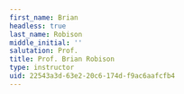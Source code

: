 ```yaml
---
first_name: Brian
headless: true
last_name: Robison
middle_initial: ''
salutation: Prof.
title: Prof. Brian Robison
type: instructor
uid: 22543a3d-63e2-20c6-174d-f9ac6aafcfb4
---
```

